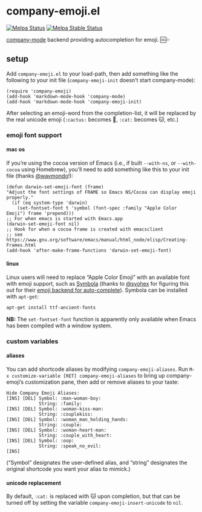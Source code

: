 # company-emoji.el

[![Melpa Status](http://melpa.org/packages/company-emoji-badge.svg)](http://melpa.org/#/company-emoji)
[![Melpa Stable Status](http://stable.melpa.org/packages/company-emoji-badge.svg)](http://stable.melpa.org/#/company-emoji)

[company-mode](https://github.com/company-mode/company-mode/) backend
providing autocompletion for emoji. 🆒💦

## setup

Add `company-emoji.el` to your load-path, then add something like the
following to your init file (`company-emoji-init` doesn’t start
company-mode):

```elisp
(require 'company-emoji)
(add-hook 'markdown-mode-hook 'company-mode)
(add-hook 'markdown-mode-hook 'company-emoji-init)
```

After selecting an emoji-word from the completion-list, it will be
replaced by the real unicode emoji (`:cactus:` becomes 🌵, `:cat:`
becomes 🐱, etc.)

### emoji font support

#### mac os

If you’re using the cocoa version of Emacs (i.e., if built
 `‐-with-ns`, or `--with-cocoa` using Homebrew), you’ll need to add
 something like this to your init file (thanks [@waymondo](https://github.com/waymondo)!):

```elisp
(defun darwin-set-emoji-font (frame)
"Adjust the font settings of FRAME so Emacs NS/Cocoa can display emoji properly."
  (if (eq system-type 'darwin)
    (set-fontset-font t 'symbol (font-spec :family "Apple Color Emoji") frame 'prepend)))
;; For when emacs is started with Emacs.app
(darwin-set-emoji-font nil)
;; Hook for when a cocoa frame is created with emacsclient
;; see https://www.gnu.org/software/emacs/manual/html_node/elisp/Creating-Frames.html
(add-hook 'after-make-frame-functions 'darwin-set-emoji-font)
```

#### linux

Linux users will need to replace “Apple Color Emoji” with an available
font with emoji support, such as
[Symbola](https://zhm.github.io/symbola/) (thanks to
[@syohex](https://github.com/syohex) for figuring this out for their
[emoji backend for auto-complete](https://github.com/syohex/emacs-ac-emoji#linux-users)).
Symbola can be installed with `apt-get`:

```sh
apt-get install ttf-ancient-fonts
```

**NB:** The `set-fontset-font` function is apparently only available
 when Emacs has been compiled with a window system.

### custom variables

#### aliases

You can add shortcode aliases by modifying `company-emoji-aliases`.
Run `M-x customize-variable [RET] company-emoji-aliases` to bring up
company-emoji’s customization pane, then add or remove aliases to your
taste:

```
Hide Company Emoji Aliases:
[INS] [DEL] Symbol: :man-woman-boy:
            String: :family:
[INS] [DEL] Symbol: :woman-kiss-man:
            String: :couplekiss:
[INS] [DEL] Symbol: :woman_man_holding_hands:
            String: :couple:
[INS] [DEL] Symbol: :woman-heart-man:
            String: :couple_with_heart:
[INS] [DEL] Symbol: :oop:
            String: :speak_no_evil:
[INS]
```

(“Symbol” designates the user-defined alias, and “string” designates
the original shortcode you want your alias to mimick.)

#### unicode replacement

By default, `:cat:` is replaced with 🐱 upon completion, but that can
be turned off by setting the variable `company-emoji-insert-unicode`
to `nil`.
